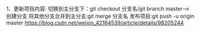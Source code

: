 1、更新项目内容:
    切换到主分支下：git checkout 分支名/git branch master-->创建分支
    将其他分支合并到主分支:git merge 分支名
    发布项目:git push -u origin master
https://blog.csdn.net/weixin_42164539/article/details/98205244
